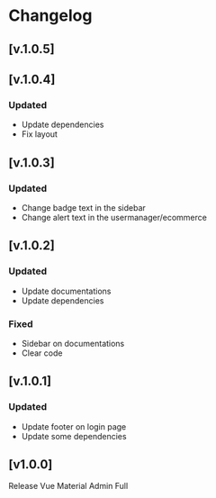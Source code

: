 # Changelog

## [v.1.0.5]

## [v.1.0.4]

### Updated
- Update dependencies
- Fix layout

## [v.1.0.3]

### Updated
- Change badge text in the sidebar
- Change alert text in the usermanager/ecommerce

## [v.1.0.2]

### Updated
- Update documentations
- Update dependencies

### Fixed
- Sidebar on documentations
- Clear code
 
## [v.1.0.1]

### Updated
- Update footer on login page
- Update some dependencies

## [v1.0.0]
Release Vue Material Admin Full
